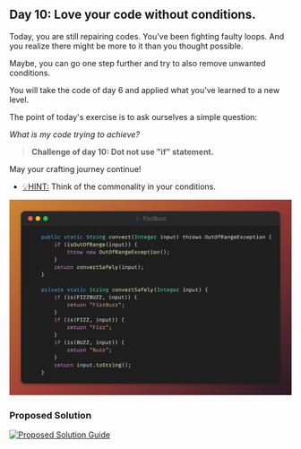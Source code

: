 ## Day 10: Love your code without conditions.

Today, you are still repairing codes. You've been fighting faulty loops.
And you realize there might be more to it than you thought possible.

Maybe, you can go one step further and try to also remove unwanted conditions.

You will take the code of day 6 and applied what you've learned to a new level.

The point of today's exercise is to ask ourselves a simple question:

_What is my code trying to achieve?_

>**Challenge of day 10: Dot not use "if" statement.**

May your crafting journey continue!

- <u>💡HINT:</u> Think of the commonality in your conditions.

![snippet of the day](snippet.png)

### Proposed Solution
[![Proposed Solution Guide](../../../img/proposed-solution.png)](../../../solution/day10/docs/step-by-step.md)